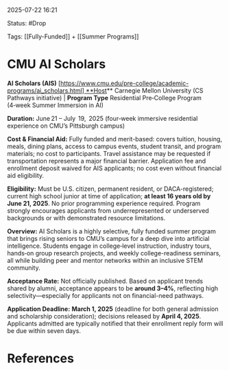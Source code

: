 2025-07-22 16:21

Status: #Drop

Tags: [[Fully-Funded]] + [[Summer Programs]] 


# CMU AI Scholars

**AI Scholars (AIS)** [https://www.cmu.edu/pre-college/academic-programs/ai_scholars.html] **Host** Carnegie Mellon University (CS Pathways initiative) | **Program Type** Residential Pre‑College Program (4‑week Summer Immersion in AI)

**Duration:** June 21 – July  19,  2025 (four‑week immersive residential experience on CMU’s Pittsburgh campus)

**Cost & Financial Aid:** Fully funded and merit-based: covers tuition, housing, meals, dining plans, access to campus events, student transit, and program materials; no cost to participants. Travel assistance may be requested if transportation represents a major financial barrier. Application fee and enrollment deposit waived for AIS applicants; no cost even without financial aid eligibility.

**Eligibility:** Must be U.S. citizen, permanent resident, or DACA-registered; current high school junior at time of application; **at least 16 years old by June 21, 2025**. No prior programming experience required. Program strongly encourages applicants from underrepresented or underserved backgrounds or with demonstrated resource limitations.

**Overview:** AI Scholars is a highly selective, fully funded summer program that brings rising seniors to CMU’s campus for a deep dive into artificial intelligence. Students engage in college‑level instruction, industry tours, hands‑on group research projects, and weekly college-readiness seminars, all while building peer and mentor networks within an inclusive STEM community.

**Acceptance Rate:** Not officially published. Based on applicant trends shared by alumni, acceptance appears to be **around 3–4%**, reflecting high selectivity—especially for applicants not on financial-need pathways.

**Application Deadline:** **March 1, 2025** (deadline for both general admission and scholarship consideration); decisions released by **April 4, 2025**. Applicants admitted are typically notified that their enrollment reply form will be due within seven days.



# References